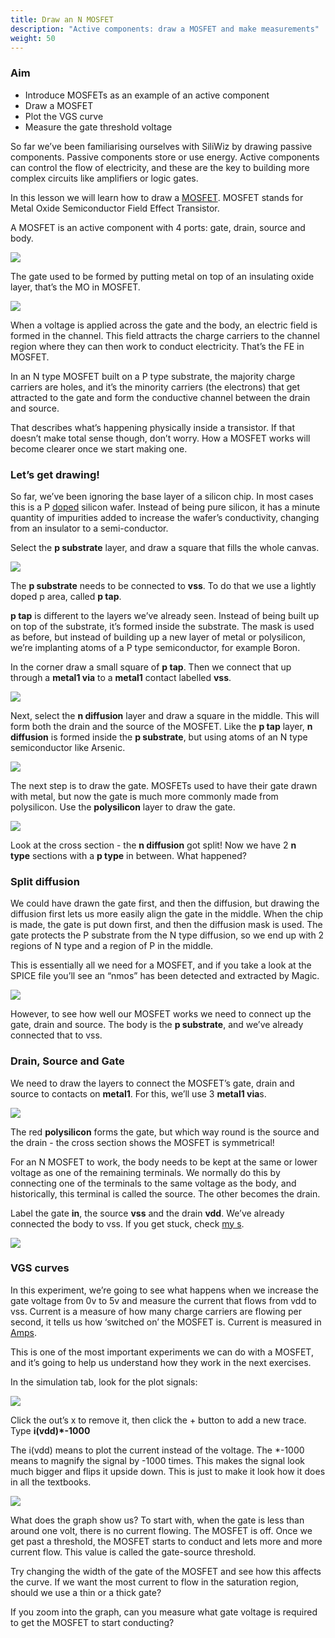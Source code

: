 ```yaml
---
title: Draw an N MOSFET
description: "Active components: draw a MOSFET and make measurements"
weight: 50
---
```


### Aim

*   Introduce MOSFETs as an example of an active component
*   Draw a MOSFET
*   Plot the VGS curve
*   Measure the gate threshold voltage

So far we’ve been familiarising ourselves with SiliWiz by drawing passive components. Passive components store or use energy. Active components can control the flow of electricity, and these are the key to building more complex circuits like amplifiers or logic gates.

In this lesson we will learn how to draw a [MOSFET](https://www.zerotoasiccourse.com/terminology/mosfet/). MOSFET stands for Metal Oxide Semiconductor Field Effect Transistor.

A MOSFET is an active component with 4 ports: gate, drain, source and body.

![](../images/image10.png)

The gate used to be formed by putting metal on top of an insulating oxide layer, that’s the MO in MOSFET.

![](../images/image51.png)

When a voltage is applied across the gate and the body, an electric field is formed in the channel. This field attracts the charge carriers to the channel region where they can then work to conduct electricity. That’s the FE in MOSFET.

In an N type MOSFET built on a P type substrate, the majority charge carriers are holes, and it’s the minority carriers (the electrons) that get attracted to the gate and form the conductive channel between the drain and source.

That describes what’s happening physically inside a transistor. If that doesn’t make total sense though, don’t worry. How a MOSFET works will become clearer once we start making one.

### Let’s get drawing!

So far, we’ve been ignoring the base layer of a silicon chip. In most cases this is a P [doped](https://www.zerotoasiccourse.com/terminology/doping/) silicon wafer. Instead of being pure silicon, it has a minute quantity of impurities added to increase the wafer’s conductivity, changing from an insulator to a semi-conductor.

Select the **p substrate** layer, and draw a square that fills the whole canvas.

![](../images/image12.png)

The **p substrate** needs to be connected to **vss**. To do that we use a lightly doped p area, called **p tap**.

**p tap** is different to the layers we’ve already seen. Instead of being built up on top of the substrate, it’s formed inside the substrate. The mask is used as before, but instead of building up a new layer of metal or polysilicon, we’re implanting atoms of a P type semiconductor, for example Boron.

In the corner draw a small square of **p tap**. Then we connect that up through a **metal1 via** to a **metal1** contact labelled **vss**.

![](../images/image33.png)

Next, select the **n diffusion** layer and draw a square in the middle. This will form both the drain and the source of the MOSFET. Like the **p tap** layer, **n diffusion** is formed inside the **p substrate**, but using atoms of an N type semiconductor like Arsenic.

![](../images/image14.png)

The next step is to draw the gate. MOSFETs used to have their gate drawn with metal, but now the gate is much more commonly made from polysilicon. Use the **polysilicon** layer to draw the gate.

![](../images/image50.png)

Look at the cross section - the **n diffusion** got split! Now we have 2 **n type** sections with a **p type** in between. What happened?

### Split diffusion

We could have drawn the gate first, and then the diffusion, but drawing the diffusion first lets us more easily align the gate in the middle. When the chip is made, the gate is put down first, and then the diffusion mask is used. The gate protects the P substrate from the N type diffusion, so we end up with 2 regions of N type and a region of P in the middle.

This is essentially all we need for a MOSFET, and if you take a look at the SPICE file you’ll see an “nmos” has been detected and extracted by Magic.

![](../images/image25.png)

However, to see how well our MOSFET works we need to connect up the gate, drain and source. The body is the **p substrate**, and we’ve already connected that to vss.

### Drain, Source and Gate

We need to draw the layers to connect the MOSFET’s gate, drain and source to contacts on **metal1**. For this, we’ll use 3 **metal1 via**s.

![](../images/image48.png)

The red **polysilicon** forms the gate, but which way round is the source and the drain - the cross section shows the MOSFET is symmetrical!

For an N MOSFET to work, the body needs to be kept at the same or lower voltage as one of the remaining terminals. We normally do this by connecting one of the terminals to the same voltage as the body, and historically, this terminal is called the source. The other becomes the drain.

Label the gate **in**, the source **vss** and the drain **vdd**. We’ve already connected the body to vss. If you get stuck, check [my s](http://app.siliwiz.com/?preset%3Dnmosfet).

![](../images/image28.png?width=20pc)

### VGS curves

In this experiment, we’re going to see what happens when we increase the gate voltage from 0v to 5v and measure the current that flows from vdd to vss. Current is a measure of how many charge carriers are flowing per second, it tells us how ‘switched on’ the MOSFET is. Current is measured in [Amps](https://en.wikipedia.org/wiki/Ampere).

This is one of the most important experiments we can do with a MOSFET, and it’s going to help us understand how they work in the next exercises.

In the simulation tab, look for the plot signals:

![](../images/image29.png)

Click the out’s x to remove it, then click the + button to add a new trace. Type **i(vdd)\*-1000**

The i(vdd) means to plot the current instead of the voltage. The \*-1000 means to magnify the signal by -1000 times. This makes the signal look much bigger and flips it upside down. This is just to make it look how it does in all the textbooks.

![](../images/image23.png)

What does the graph show us? To start with, when the gate is less than around one volt, there is no current flowing. The MOSFET is off. Once we get past a threshold, the MOSFET starts to conduct and lets more and more current flow. This value is called the gate-source threshold.

Try changing the width of the gate of the MOSFET and see how this affects the curve. If we want the most current to flow in the saturation region, should we use a thin or a thick gate?

If you zoom into the graph, can you measure what gate voltage is required to get the MOSFET to start conducting?

